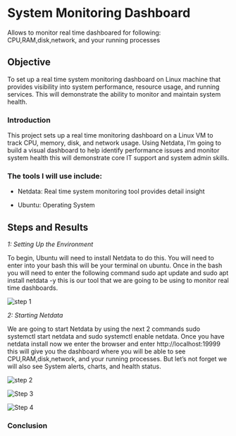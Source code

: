 # System Monitoring Dashboard
Allows to monitor real time dashboared for following: CPU,RAM,disk,network, and your running processes


## Objective
To set up a real time system monitoring dashboard on Linux machine that provides visibility into system performance, resource usage, and running services. This will demonstrate the ability to monitor and maintain system health.

### Introduction
This project sets up a real time monitoring dashboard on a Linux VM to track CPU, memory, disk, and network usage. Using Netdata, I’m going to build a visual dashboard to help identify performance issues and monitor system health this will demonstrate core IT support and system admin skills.

### The tools I will use include:

- Netdata: Real time system monitoring tool provides detail insight

- Ubuntu: Operating System


## Steps and Results

*1: Setting Up the Environment*

To  begin, Ubuntu will need to install Netdata to do this. You will need to enter into your bash this will be your terminal on ubuntu. Once in the bash you will need to enter the following command  sudo apt update and sudo apt install netdata -y this is our tool that we are going to be using to monitor real time dashboards.

![step 1](https://github.com/user-attachments/assets/1b4b8d07-4c8a-46f4-8488-075c61d2d613)


*2: Starting Netdata*

We are going to start Netdata by using the next 2 commands sudo systemctl start netdata and sudo systemctl enable netdata. Once you have netdata install now we enter the browser and enter http://localhost:19999 this will give you the dashboard where you will be able to see CPU,RAM,disk,network, and your running processes. But let’s not forget we will also see System alerts, charts, and health status.

![step 2](https://github.com/user-attachments/assets/3b0ee35c-711c-4ed3-b999-8f663bb770b7)

![Step 3](https://github.com/user-attachments/assets/d308153e-4ef9-4d53-a29f-517f5a437cab)

![Step 4](https://github.com/user-attachments/assets/41f423df-84d1-41b2-ac12-b21653cbd7d4)


### Conclusion

